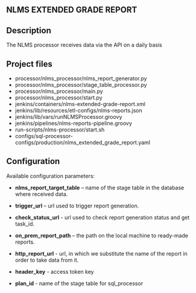 NLMS EXTENDED GRADE REPORT
---------------------

Description
------------
The NLMS processor receives data via the API on a daily basis


Project files
-------------
* processor/nlms_processor/nlms_report_generator.py
* processor/nlms_processor/stage_table_processor.py
* processor/nlms_processor/main.py
* processor/nlms_processor/start.py
* jenkins/containers/nlms-extended-grade-report.xml
* jenkins/lib/resources/etl-configs/nlms-reports.json
* jenkins/lib/vars/runNLMSProcessor.groovy
* jenkins/pipelines/nlms-reports-pipeline.groovy
* run-scripts/nlms-processor/start.sh
* configs/sql-processor-configs/production/nlms_extended_grade_report.yaml

Configuration
-------------
Available configuration parameters:

* **nlms_report_target_table** – name of the stage table in the database where received data.

* **trigger_url** – url used to trigger report generation.

* **check_status_url** - url used to check report generation status and get task_id.

* **on_prem_report_path** – the path on the local machine to ready-made reports.

* **http_report_url** - url, in which we substitute the name of the report in order to take data from it.

* **header_key** - access token key

* **plan_id** - name of the stage table for sql_processor